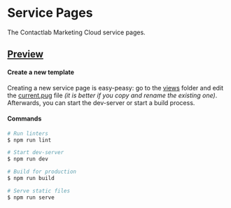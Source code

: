 # Service Pages

The Contactlab Marketing Cloud service pages.

## [Preview][netlify-url]

#### Create a new template

Creating a new service page is easy-peasy: go to the [views](./src/views) folder and edit the [current.pug](./src/views/current.pug) file _(it is better if you copy and rename the existing one)_. Afterwards, you can start the dev-server or start a build process.

#### Commands

```sh
# Run linters
$ npm run lint

# Start dev-server
$ npm run dev

# Build for production
$ npm run build

# Serve static files
$ npm run serve
```

<!---
  Links
-->

[netlify-url]: https://clab-service-page.netlify.app
